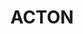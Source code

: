 ---
lastmod: '2025-04-06T06:05:20+00:00'
latitude: -35.275863
layout: suburb
longitude: 149.113796
postcode: '2601'
state: ACT
title: ACTON
url: /act/acton/
---